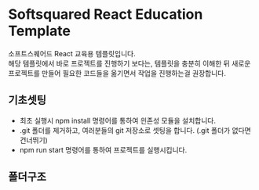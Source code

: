 # Softsquared React Education Template

소프트스퀘어드 React 교육용 템플릿입니다.  
해당 템플릿에서 바로 프로젝트를 진행하기 보다는, 템플릿을 충분히 이해한 뒤 새로운 프로젝트를 만들어 필요한 코드들을 옮기면서 작업을 진행하는걸 권장합니다.


## 기초셋팅
- 최초 실행시 npm install 명령어를 통하여 읜존성 모듈을 설치합니다.
- .git 폴더를 제거하고, 여러분들의 git 저장소로 셋팅을 합니다. (.git 폴더가 없다면 건너뛰기)
- npm run start 명령어를 통하여 프로젝트를 실행시킵니다.


## 폴더구조